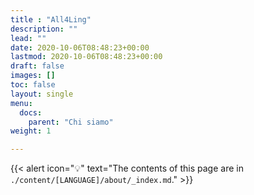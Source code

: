 ```yaml
---
title : "All4Ling"
description: ""
lead: ""
date: 2020-10-06T08:48:23+00:00
lastmod: 2020-10-06T08:48:23+00:00
draft: false
images: []
toc: false
layout: single
menu:
  docs:
    parent: "Chi siamo"
weight: 1

---
```



{{< alert icon="💡" text="The contents of this page are in `./content/[LANGUAGE]/about/_index.md`." >}}
